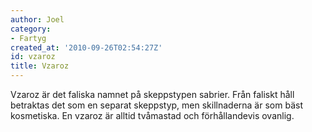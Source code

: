 ```yaml
---
author: Joel
category:
- Fartyg
created_at: '2010-09-26T02:54:27Z'
id: vzaroz
title: Vzaroz
---
```

Vzaroz är det faliska namnet på skeppstypen sabrier. Från faliskt håll betraktas det som en separat skeppstyp, men skillnaderna är som bäst kosmetiska. En vzaroz är alltid tvåmastad och förhållandevis ovanlig.